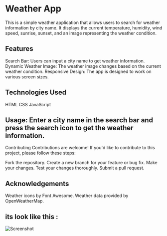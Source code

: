 # Weather App
This is a simple weather application that allows users to search for weather information by city name. It displays the current temperature, humidity, wind speed, sunrise, sunset, and an image representing the weather condition.

## Features
Search Bar: Users can input a city name to get weather information.
Dynamic Weather Image: The weather image changes based on the current weather condition.
Responsive Design: The app is designed to work on various screen sizes.

## Technologies Used
HTML
CSS
JavaScript

## Usage: Enter a city name in the search bar and press the search icon to get the weather information.

Contributing
Contributions are welcome! If you'd like to contribute to this project, please follow these steps:

Fork the repository.
Create a new branch for your feature or bug fix.
Make your changes.
Test your changes thoroughly.
Submit a pull request.

## Acknowledgements
Weather icons by Font Awesome.
Weather data provided by OpenWeatherMap.

## its look like this : 
![Screenshot]()